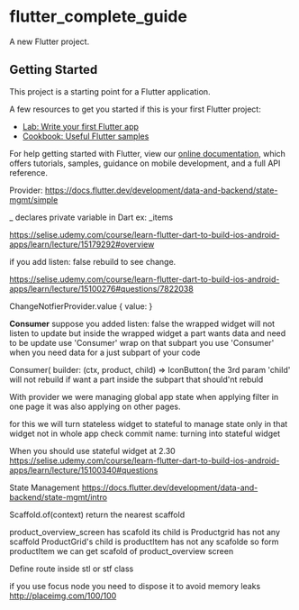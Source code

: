 # flutter_complete_guide

A new Flutter project.

## Getting Started

This project is a starting point for a Flutter application.

A few resources to get you started if this is your first Flutter project:

- [Lab: Write your first Flutter app](https://flutter.dev/docs/get-started/codelab)
- [Cookbook: Useful Flutter samples](https://flutter.dev/docs/cookbook)

For help getting started with Flutter, view our
[online documentation](https://flutter.dev/docs), which offers tutorials,
samples, guidance on mobile development, and a full API reference.


Provider: https://docs.flutter.dev/development/data-and-backend/state-mgmt/simple

_ declares private variable in Dart ex: _items

https://selise.udemy.com/course/learn-flutter-dart-to-build-ios-android-apps/learn/lecture/15179292#overview

if you add listen: false rebuild to see change.

https://selise.udemy.com/course/learn-flutter-dart-to-build-ios-android-apps/learn/lecture/15100276#questions/7822038

ChangeNotfierProvider.value {
    value: 
}

**Consumer**
suppose you added listen: false the wrapped widget will not listen to update but inside the wrapped
widget a part wants data and need to be update use 'Consumer' wrap on that subpart 
you use 'Consumer' when you need data for a just subpart of your code

Consumer<Product>(
            builder: (ctx, product, child) => IconButton(
the 3rd param 'child' will not rebuild if want a part inside the subpart that should'nt rebuld

With provider we were managing global app state when applying filter in one page it was also applying on other pages.

for this we will turn stateless widget to stateful to manage state only in that widget not in whole app
check commit name: turning into stateful widget

When you should use stateful widget at 2.30
https://selise.udemy.com/course/learn-flutter-dart-to-build-ios-android-apps/learn/lecture/15100340#questions


State Management
https://docs.flutter.dev/development/data-and-backend/state-mgmt/intro

Scaffold.of(context) return the nearest scaffold 

product_overview_screen has scafold
    its child is Productgrid has not any scaffold
        ProductGrid's child is productItem has not any scafolde
          so form productItem we can get scafold of product_overview screen

Define route inside stl or stf class

if you use focus node you need to dispose it to avoid memory leaks
http://placeimg.com/100/100